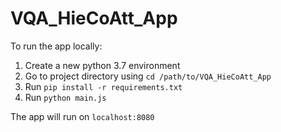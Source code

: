 # VQA_HieCoAtt_App

To run the app locally:

1. Create a new python 3.7 environment
2. Go to project directory using `cd /path/to/VQA_HieCoAtt_App`
3. Run `pip install -r requirements.txt`
4. Run `python main.js`

The app will run on `localhost:8080`
